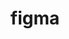 ---
title: figma
description: >-
  Figma is a cloud-based design tool for people to create, share, and test designs for websites, mobile apps, and other digital products and experiences. 
opinion: >-
  It has the following strengths:
  
  - Its version control of design artifacts

  It has the following weaknesses:

  - The way resources are organized

link: 
  - https://www.figma.com/
ring: adopt
quadrant: tool
businessModel:
  - saas
projectIds:
  - attend
  - diana-health
---